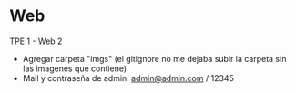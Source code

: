 # Web
TPE 1 - Web 2

- Agregar carpeta "imgs" (el gitignore no me dejaba subir la carpeta sin las imagenes que contiene)
- Mail y contraseña de admin: admin@admin.com / 12345